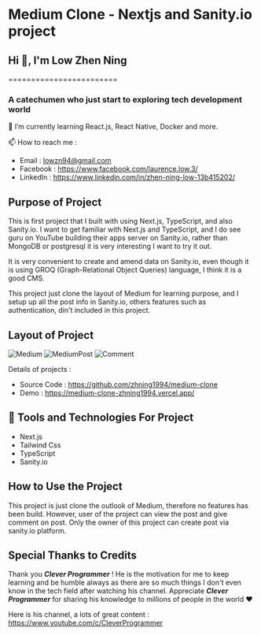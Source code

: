 # Medium Clone - Nextjs and Sanity.io project

## Hi 👋, I'm Low Zhen Ning
========================

### A catechumen who just start to exploring tech development world

🌱 I’m currently learning React.js, React Native, Docker and more. 

📫 How to reach me : 
- Email : lowzn94@gmail.com
- Facebook : https://www.facebook.com/laurence.low.3/
- LinkedIn : https://www.linkedin.com/in/zhen-ning-low-13b415202/

## Purpose of Project

This is first project that I built with using Next.js, TypeScript, and also Sanity.io. I want to get familiar with Next.js and TypeScript, and I do see guru on YouTube building their apps server on Sanity.io, rather than MongoDB or postgresql it is very interesting I want to try it out.  

It is very convenient to create and amend data on Sanity.io, even though it is using GROQ (Graph-Relational Object Queries) language, I think it is a good CMS. 

This project just clone the layout of Medium for learning purpose, and I setup up all the post info in Sanity.io, others features such as authentication, din't included in this project. 

## Layout of Project

![Medium](https://user-images.githubusercontent.com/60384726/181787393-322ebb44-4660-40b9-9fcf-26e3a2e2553a.PNG)
![MediumPost](https://user-images.githubusercontent.com/60384726/181787441-2e1d16b3-22bf-40b8-b842-74aa349fb350.PNG)
![Comment](https://user-images.githubusercontent.com/60384726/181787502-dff9e843-33d8-45e3-a52a-83183c835272.PNG)



Details of projects : 
- Source Code : https://github.com/zhning1994/medium-clone
- Demo : https://medium-clone-zhning1994.vercel.app/

## :rocket: Tools and Technologies For Project
- Next.js
- Tailwind Css 
- TypeScript
- Sanity.io

## How to Use the Project

This project is just clone the outlook of Medium, therefore no features has been build. However, user of the project can view the post and give comment on post. Only the owner of this project can create post via sanity.io platform. 

## Special Thanks to Credits

Thank you ***Clever Programmer*** ! He is the motivation for me to keep learning and be humble always as there are so much things I don't even know in the tech field after watching his channel. Appreciate ***Clever Programmer*** for sharing his knowledge to millions of people in the world :hearts: 

Here is his channel, a lots of great content : https://www.youtube.com/c/CleverProgrammer


